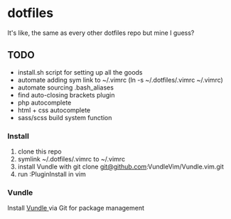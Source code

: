 # dotfiles
It's like, the same as every other dotfiles repo but mine I guess?

## TODO
* install.sh script for setting up all the goods
* automate adding sym link to ~/.vimrc (ln -s ~/.dotfiles/.vimrc ~/.vimrc)
* automate sourcing .bash_aliases
* find auto-closing brackets plugin
* php autocomplete
* html + css autocomplete
* sass/scss build system function

### Install
1. clone this repo
2. symlink ~/.dotfiles/.vimrc to ~/.vimrc
3. install Vundle with git clone git@github.com:VundleVim/Vundle.vim.git
4. run :PluginInstall in vim

### Vundle
Install [ Vundle ](https://github.com/VundleVim/Vundle.vim) via Git for package management
